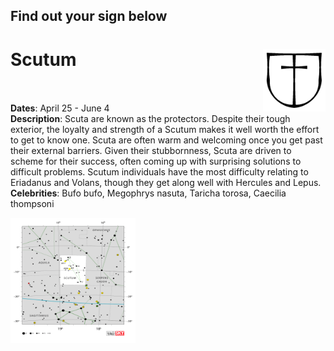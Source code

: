 ## Find out your sign below

# Scutum <img align="right" width="100" height="100" src="constellations/Scutum_sign.png"> <br /><br />
**Dates**: April 25 - June 4<br />
**Description**: Scuta are known as the protectors. Despite their tough exterior, the loyalty and strength of a Scutum makes it well worth the effort to get to know one. Scuta are often warm and welcoming once you get past their external barriers. Given their stubbornness, Scuta are driven to scheme for their success, often coming up with surprising solutions to difficult problems. Scutum individuals have the most difficulty relating to Eriadanus and Volans, though they get along well with Hercules and Lepus.<br />
**Celebrities**: Bufo bufo, Megophrys nasuta, Taricha torosa, Caecilia thompsoni<br />

<img width="200" height="200" src="constellations/Scutum.png"> 
